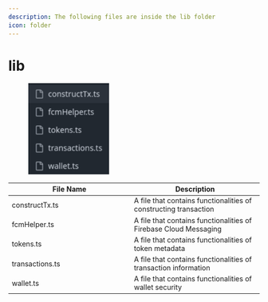 ```yaml
---
description: The following files are inside the lib folder
icon: folder
---
```


# lib

<div align="left"><figure><img src="../../../.gitbook/assets/image (203).png" alt="" width="162"><figcaption></figcaption></figure></div>

<table><thead><tr><th width="231">File Name</th><th>Description</th></tr></thead><tbody><tr><td>constructTx.ts</td><td>A file that contains functionalities of constructing transaction</td></tr><tr><td>fcmHelper.ts</td><td>A file that contains functionalities of Firebase Cloud Messaging</td></tr><tr><td>tokens.ts</td><td>A file that contains functionalities of token metadata</td></tr><tr><td>transactions.ts</td><td>A file that contains functionalities of transaction information</td></tr><tr><td>wallet.ts</td><td>A file that contains functionalities of wallet security</td></tr></tbody></table>
